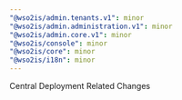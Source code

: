 ```yaml
---
"@wso2is/admin.tenants.v1": minor
"@wso2is/admin.administration.v1": minor
"@wso2is/admin.core.v1": minor
"@wso2is/console": minor
"@wso2is/core": minor
"@wso2is/i18n": minor
---
```


Central Deployment Related Changes
